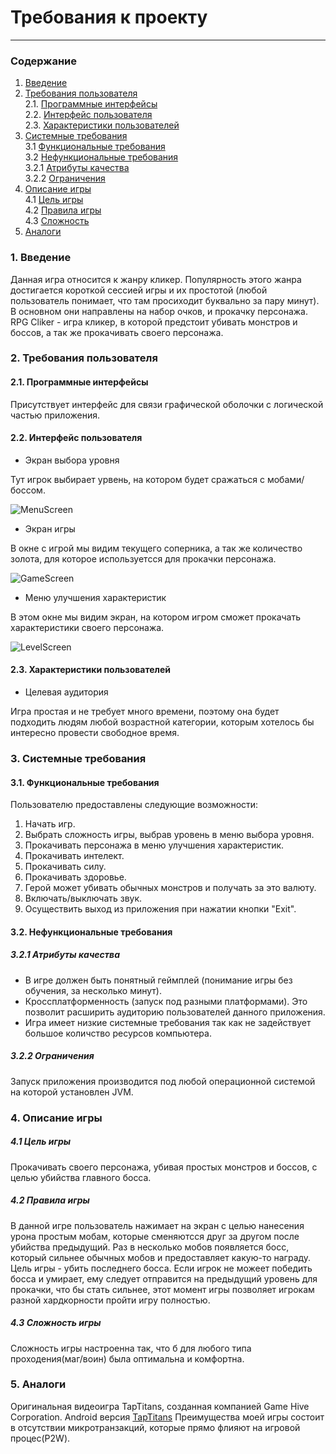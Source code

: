 # Требования к проекту
---
### Содержание
1. [Введение](#1)
2. [Требования пользователя](#2) <br>
  2.1. [Программные интерфейсы](#2.1) <br>
  2.2. [Интерфейс пользователя](#2.2) <br>
  2.3. [Характеристики пользователей](#2.3) <br>
3. [Системные требования](#3) <br>
  3.1 [Функциональные требования](#3.1) <br>
  3.2 [Нефункциональные требования](#3.2) <br>
    3.2.1 [Атрибуты качества](#3.2.1) <br>
    3.2.2 [Ограничения](#3.2.2) <br>
4. [Описание игры](#4) <br>
  4.1 [Цель игры](#4.1) <br>
  4.2 [Правила игры](#4.2) <br>
  4.3 [Сложность](#4.3) <br>
5. [Аналоги](#5) <br>

### 1. Введение <a name="1"></a>
Данная игра относится к жанру кликер. Популярность этого жанра достигается короткой сессией игры и их простотой 
(любой пользователь понимает, что там просиходит буквально за пару минут). В основном они направлены на набор очков, и прокачку персонажа. RPG Cliker - игра кликер, в которой предстоит убивать монстров и боссов, а так же прокачивать своего персонажа.

### 2. Требования пользователя <a name="2"></a>
#### 2.1. Программные интерфейсы <a name="2.1"></a>
Присутствует интерфейс для связи графической оболочки с логической частью приложения.
#### 2.2. Интерфейс пользователя <a name="2.2"></a>
- Экран выбора уровня 

Тут игрок выбирает урвень, на котором будет сражаться с мобами/боссом.

  ![MenuScreen](https://github.com/Alekasndr/RPGcliker/blob/master/Images/Mockups/New%20Mockup%201.png)
  
- Экран игры

В окне с игрой мы видим текущего соперника, а так же количество золота, для которое используетсся для прокачки персонажа.

  ![GameScreen](https://github.com/Alekasndr/RPGcliker/blob/master/Images/Mockups/New%20Mockup%202.png)
  
- Меню улучшения характеристик

В этом окне мы видим экран, на котором игром сможет прокачать характеристики своего персонажа.

![LevelScreen](https://github.com/Alekasndr/RPGcliker/blob/master/Images/Mockups/New%20Mockup%203.png)
  


#### 2.3. Характеристики пользователей <a name="2.3"></a>
- Целевая аудитория

Игра простая и не требует много времени, поэтому она будет подходить людям любой возрастной категории, которым хотелось бы интересно провести свободное время.

### 3. Системные требования <a name="3"></a>
#### 3.1. Функциональные требования <a name="3.1"></a>
Пользователю предоставлены следующие возможности:
   1. Начать игр.
   2. Выбрать сложность игры, выбрав уровень в меню выбора уровня.
   3. Прокачивать персонажа в меню улучшения характеристик.
   4. Прокачивать интелект.
   5. Прокачивать силу.
   6. Прокачивать здоровье.
   7. Герой может убивать обычных монстров и получать за это валюту.
   8. Включать/выключать звук.
   9. Осуществить выход из приложения при нажатии кнопки "Exit".

#### 3.2. Нефункциональные требования <a name="3.2"></a>
##### 3.2.1 Атрибуты качества <a name="3.2.1"></a>
- В игре должен быть понятный геймплей (понимание игры без обучения, за несколько минут).
- Кроссплатформенность (запуск под разными платформами). Это позволит расширить аудиторию пользователей данного приложения.
- Игра имеет низкие системные требования так как не задействует большое количство ресурсов компьютера.
##### 3.2.2 Ограничения <a name="3.2.2"></a>
Запуск приложения производится под любой операционной системой на которой установлен JVM.

### 4. Описание игры <a name="4"></a>
  ##### 4.1 Цель игры <a name="4.1"></a>
Прокачивать своего персонажа, убивая простых монстров и боссов, с целью убийства главного босса. 
  ##### 4.2 Правила игры <a name="4.2"></a>
  В данной игре пользователь нажимает на экран с целью нанесения урона простым мобам, которые сменяютсся друг за другом после убийства предыдущий. Раз в несколько мобов появляется босс, который сильнее обычных мобов и предоставляет какую-то награду. Цель игры - убить последнего босса. Если игрок не можеет  победить босса и умирает, ему следует отправится на предыдущий уровень для прокачки, что бы стать сильнее, этот момент игры позволяет игрокам разной хардкорности пройти игру полностью. 
  ##### 4.3 Сложность игры <a name="4.3"></a>
  Сложность игры настроенна так, что б для любого типа проходения(маг/воин) была оптимальна и комфортна.
### 5. Аналоги <a name="5"></a>
Оригинальная видеоигра TapTitans, созданная компанией Game Hive Corporation.
Android версия [TapTitans](https://play.google.com/store/apps/details?id=com.gamehivecorp.taptitans&hl=ru)
Преимущества моей игры состоит в отсутствии микротранзакций, которые прямо флияют на игровой процес(P2W).

